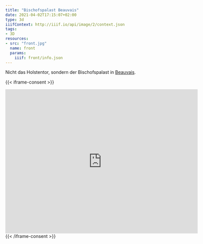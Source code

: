 ```yaml
---
title: "Bischofspalast Beauvais"
date: 2021-04-02T17:15:07+02:00
type: 3d
iiifContext: http://iiif.io/api/image/2/context.json
tags:
- 3D
resources:
- src: "front.jpg"
  name: front
  params:
    iiif: front/info.json
---
```


Nicht das Holstentor, sondern der Bischofspalast in [Beauvais](https://de.wikipedia.org/wiki/Beauvais).
<!--more-->

{{< iframe-consent >}}
<iframe src="https://www.google.com/maps/embed?pb=!4v1617610117460!6m8!1m7!1si6JD8yZ4uHy81BOKpBURxw!2m2!1d49.43219880014176!2d2.080874978937397!3f325.7127407142462!4f5.074383817339253!5f0.7820865974627469" width="600" height="450" style="border:0;" allowfullscreen="" loading="lazy"></iframe>
{{< /iframe-consent >}}
